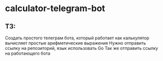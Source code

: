 # calculator-telegram-bot

## ТЗ:
Создать простого телеграм бота, который работает как калькулятор
вычисляет простые арифметические выражения
Нужно отправить ссылку на репозиторий, язык использовать Go
Так же отправить ссылку на работающего бота
